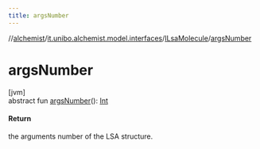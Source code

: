 ```yaml
---
title: argsNumber
---
```

//[alchemist](../../../index.html)/[it.unibo.alchemist.model.interfaces](../index.html)/[ILsaMolecule](index.html)/[argsNumber](args-number.html)



# argsNumber



[jvm]\
abstract fun [argsNumber](args-number.html)(): [Int](https://kotlinlang.org/api/latest/jvm/stdlib/kotlin/-int/index.html)



#### Return



the arguments number of the LSA structure.




